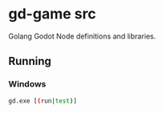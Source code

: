 # gd-game src

Golang Godot Node definitions and libraries.

## Running

### Windows

```sh
gd.exe [(run|test)]
```
